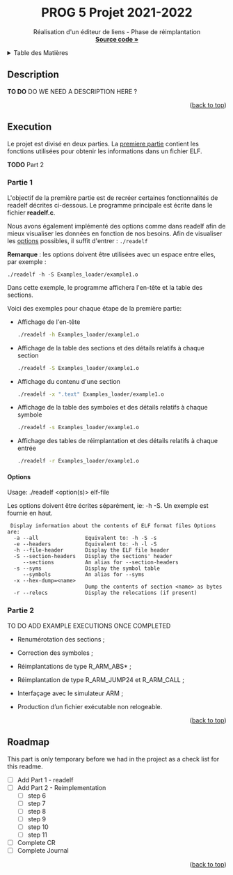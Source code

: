 
<!-- PROJECT Header -->
<br />
<div align="center">
  <h1 align="center">PROG 5 Projet 2021-2022</h1>

  <p align="center">
    Réalisation d'un éditeur de liens - Phase de réimplantation
    <br />
    <a href="https://github.com/Exioloz/Projet_PROG"><strong>Source code »</strong></a>
    <br />
  </p>
</div>



<!-- TABLE OF CONTENTS -->
<details>
  <summary>Table des Matières</summary>
  <ol>
    <li><a href="#description">Description</a></li>
    <li><a href="#execution">Exécution</a>
      <ul>
        <li><a href="#partie-1-readelf">Partie 1</a></li>
        <li><a href="#partie-2">Partie 2</a></li>
      </ul>
    <li><a href="#roadmap">Roadmap</a></li>
  </ol>
</details>



<!-- ABOUT THE PROJECT -->
## Description
**TO DO** DO WE NEED A DESCRIPTION HERE ?

<p align="right">(<a href="#top">back to top</a>)</p>


<!-- Compilation and execution -->
## Execution

Le projet est divisé en deux parties. La <a href="#partie-1">premiere partie</a> contient les fonctions utilisées pour obtenir les informations dans un fichier ELF. 

**TODO** Part 2 

### Partie 1
L'objectif de la première partie est de recréer certaines fonctionnalités de readelf décrites ci-dessous. Le programme principale est écrite dans le fichier **readelf.c**. 

Nous avons également implémenté des options comme dans readelf afin de mieux visualiser les données en fonction de nos besoins. Afin de visualiser les <a href="#options">options</a> possibles, il suffit d'entrer :
    ```
    ./readelf
    ```

**Remarque** : les options doivent être utilisées avec un espace entre elles, par exemple : 
    
    ./readelf -h -S Examples_loader/example1.o

Dans cette exemple,  le programme affichera l'en-tête et la table des sections.

Voici des exemples pour chaque étape de la première partie:

* Affichage de l'en-tête
    ```sh
    ./readelf -h Examples_loader/example1.o
    ```
* Affichage de la table des sections et des détails relatifs à chaque section
    ```sh
    ./readelf -S Examples_loader/example1.o
    ```

* Affichage du contenu d'une section
    ```sh
    ./readelf -x ".text" Examples_loader/example1.o
    ```

* Affichage de la table des symboles et des détails relatifs à chaque symbole
    ```sh
    ./readelf -s Examples_loader/example1.o
    ```

* Affichage des tables de réimplantation et des détails relatifs à chaque entrée
    ```sh
    ./readelf -r Examples_loader/example1.o
    ```

#### Options 
Usage: ./readelf <option(s)> elf-file
  
Les options doivent être écrites séparément, ie: -h -S. Un exemple est fournie en haut.
     
     Display information about the contents of ELF format files Options are:
      -a --all               Equivalent to: -h -S -s
      -e --headers           Equivalent to: -h -l -S
      -h --file-header       Display the ELF file header
      -S --section-headers   Display the sections' header 
         --sections          An alias for --section-headers
      -s --syms              Display the symbol table 
         --symbols           An alias for --syms
      -x --hex-dump=<name>                         
                             Dump the contents of section <name> as bytes
      -r --relocs            Display the relocations (if present)

### Partie 2 
TO DO ADD EXAMPLE EXECUTIONS ONCE COMPLETED
* Renumérotation des sections ;

* Correction des symboles ;

* Réimplantations de type R_ARM_ABS* ;

* Réimplantation de type R_ARM_JUMP24 et R_ARM_CALL ;

* Interfaçage avec le simulateur ARM ;

* Production d’un fichier exécutable non relogeable.

<p align="right">(<a href="#top">back to top</a>)</p>



<!-- ROADMAP -->
## Roadmap
This part is only temporary before we had in the project as a check list for this readme.

- [ ] Add Part 1 - readelf
- [ ] Add Part 2 - Reimplementation
    - [ ] step 6
    - [ ] step 7
    - [ ] step 8
    - [ ] step 9
    - [ ] step 10
    - [ ] step 11
- [ ] Complete CR 
- [ ] Complete Journal

<p align="right">(<a href="#top">back to top</a>)</p>

